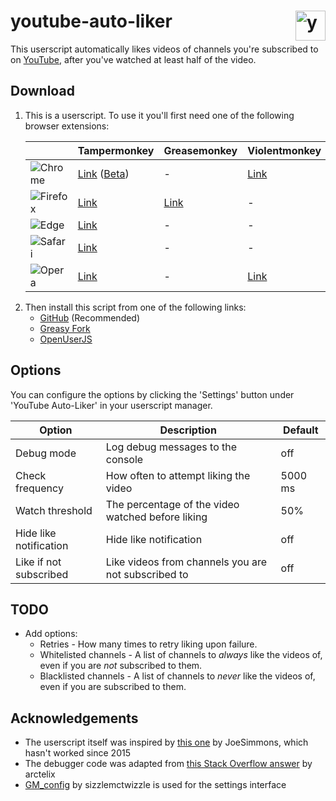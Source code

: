 # youtube-auto-liker <img src="https://raw.githubusercontent.com/HatScripts/youtube-auto-liker/master/logo.svg" alt="youtube-auto-liker logo" height="48" align="right">

This userscript automatically likes videos of channels you're subscribed to on [YouTube](https://www.youtube.com/), after you've watched at least half of the video.

## Download

1. This is a userscript. To use it you'll first need one of the following browser extensions:

   |                    | Tampermonkey                     | Greasemonkey | Violentmonkey
   | ------------------ | -------------------------------- | ------------ | -------------
   | ![Chrome][c-logo]  | [Link][c-tm] ([Beta][c-tm-beta]) | -            | [Link][c-vm]
   | ![Firefox][f-logo] | [Link][f-tm]                     | [Link][f-gm] | -
   | ![Edge][e-logo]    | [Link][e-tm]                     | -            | -
   | ![Safari][s-logo]  | [Link][s-tm]                     | -            | -
   | ![Opera][o-logo]   | [Link][o-tm]                     | -            | [Link][o-vm]

[c-logo]: https://raw.githubusercontent.com/alrra/browser-logos/main/src/chrome/chrome_24x24.png   "Chrome"
[f-logo]: https://raw.githubusercontent.com/alrra/browser-logos/main/src/firefox/firefox_24x24.png "Firefox"
[e-logo]: https://raw.githubusercontent.com/alrra/browser-logos/main/src/edge/edge_24x24.png       "Edge"
[s-logo]: https://raw.githubusercontent.com/alrra/browser-logos/main/src/safari/safari_24x24.png   "Safari"
[o-logo]: https://raw.githubusercontent.com/alrra/browser-logos/main/src/opera/opera_24x24.png     "Opera"
[c-tm]: https://chrome.google.com/webstore/detail/tampermonkey/dhdgffkkebhmkfjojejmpbldmpobfkfo
[c-tm-beta]: https://chrome.google.com/webstore/detail/tampermonkey-beta/gcalenpjmijncebpfijmoaglllgpjagf
[c-vm]: https://chrome.google.com/webstore/detail/violentmonkey/jinjaccalgkegednnccohejagnlnfdag
[f-tm]: https://addons.mozilla.org/firefox/addon/tampermonkey/
[f-gm]: https://addons.mozilla.org/firefox/addon/greasemonkey/
[e-tm]: https://www.microsoft.com/store/apps/9NBLGGH5162S
[s-tm]: https://safari.tampermonkey.net/tampermonkey.safariextz
[o-tm]: https://addons.opera.com/extensions/details/tampermonkey-beta/
[o-vm]: https://addons.opera.com/extensions/details/violent-monkey/

2. Then install this script from one of the following links:
   * [GitHub](https://github.com/HatScripts/youtube-auto-liker/raw/master/youtube-auto-liker.user.js) (Recommended)
   * [Greasy Fork](https://greasyfork.org/en/scripts/33865-youtube-auto-liker)
   * [OpenUserJS](https://openuserjs.org/scripts/HatScripts/YouTube_Auto-Liker)

## Options

You can configure the options by clicking the 'Settings' button under 'YouTube Auto-Liker' in your userscript manager.

Option                 | Description                                         | Default
---------------------- | --------------------------------------------------- | -------
Debug mode             | Log debug messages to the console                   | off
Check frequency        | How often to attempt liking the video               | 5000 ms
Watch threshold        | The percentage of the video watched before liking   | 50%
Hide like notification | Hide like notification                              | off
Like if not subscribed | Like videos from channels you are not subscribed to | off

## TODO

* Add options:
  * Retries - How many times to retry liking upon failure.
  * Whitelisted channels - A list of channels to *always* like the videos of, even if you are *not* subscribed to them.
  * Blacklisted channels - A list of channels to *never* like the videos of, even if you are subscribed to them.

## Acknowledgements

* The userscript itself was inspired by [this one](https://web.archive.org/web/20220405112705/https://greasyfork.org/en/scripts/4948-youtube-auto-like-videos/code) by JoeSimmons, which hasn't worked since 2015
* The debugger code was adapted from [this Stack Overflow answer](https://stackoverflow.com/a/32928812/2203482) by arctelix
* [GM_config](https://github.com/sizzlemctwizzle/GM_config) by sizzlemctwizzle is used for the settings interface
